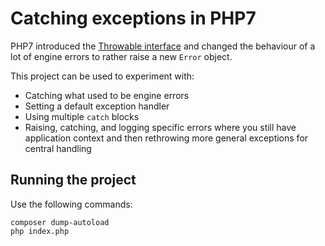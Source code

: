 # Catching exceptions in PHP7

PHP7 introduced the [Throwable interface](https://www.php.net/manual/en/class.throwable.php) and changed the behaviour of a lot of engine errors to rather raise a new `Error` object.

This project can be used to experiment with:

* Catching what used to be engine errors
* Setting a default exception handler
* Using multiple `catch` blocks 
* Raising, catching, and logging specific errors where you still have application context and then rethrowing more general exceptions for central handling

## Running the project

Use the following commands:

    composer dump-autoload
    php index.php